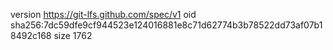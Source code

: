 version https://git-lfs.github.com/spec/v1
oid sha256:7dc59dfe9cf944523e124016881e8c71d62774b3b78522dd73af07b18492c168
size 1762
